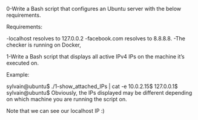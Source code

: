 0-Write a Bash script that configures an Ubuntu server with the below requirements.

Requirements:

-localhost resolves to 127.0.0.2
-facebook.com resolves to 8.8.8.8.
-The checker is running on Docker,

1-Write a Bash script that displays all active IPv4 IPs on the machine it’s executed on.

Example:

sylvain@ubuntu$ ./1-show_attached_IPs | cat -e
10.0.2.15$
127.0.0.1$
sylvain@ubuntu$
Obviously, the IPs displayed may be different depending on which machine you are running the script on.

Note that we can see our localhost IP :)


